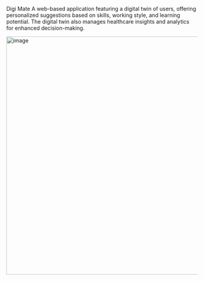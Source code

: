 Digi Mate
A web-based application featuring a digital twin of users, offering personalized suggestions based on skills, working style, and learning potential. The digital twin also manages healthcare insights and analytics for enhanced decision-making.

<img width="629" alt="image" src="https://github.com/user-attachments/assets/0abb1407-fa02-4d3f-9286-16105a00064c" />
